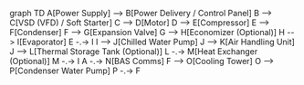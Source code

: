 graph TD
    A[Power Supply] --> B[Power Delivery / Control Panel]
    B --> C[VSD (VFD) / Soft Starter]
    C --> D[Motor]
    D --> E[Compressor]
    E --> F[Condenser]
    F --> G[Expansion Valve]
    G --> H[Economizer (Optional)]
    H --> I[Evaporator]
    E -.-> I
    I --> J[Chilled Water Pump]
    J --> K[Air Handling Unit]
    J --> L[Thermal Storage Tank (Optional)]
    L -.-> M[Heat Exchanger (Optional)]
    M -.-> I
    A -.-> N[BAS Comms]
    F --> O[Cooling Tower]
    O --> P[Condenser Water Pump]
    P -.-> F
